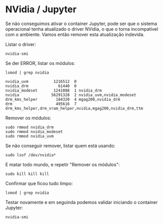 # NVidia / Jupyter


Se não conseguimos ativar o container Jupyter, pode ser que o sistema operacional tenha atualizado o driver NVidia, o que o torna incompatível com o ambiente. Vamos então remover esta atualização indevida.

Listar o driver:

````
nvidia-smi
````

Se der ERROR, listar os módulos:

```
lsmod | grep nvidia

nvidia_uvm           1216512  0
nvidia_drm             61440  0
nvidia_modeset       1241088  1 nvidia_drm
nvidia              56291328  2 nvidia_uvm,nvidia_modeset
drm_kms_helper        184320  4 mgag200,nvidia_drm
drm                   495616  7 drm_kms_helper,drm_vram_helper,nvidia,mgag200,nvidia_drm,ttm
```

Remover os módulos:

```
sudo rmmod nvidia_drm
sudo rmmod nvidia_modeset
sudo rmmod nvidia_uvm
```

Se não conseguir remover, listar quem está usando:

```
sudo lsof /dev/nvidia*
```

E matar todo mundo, e repetir "Remover os módulos":

```
sudo kill kill kill
```

Confirmar que ficou tudo limpo:

```
lsmod | grep nvidia
```

Testar novamente e em seguinda podemos validar iniciando o container Jupyter:

```
nvidia-smi
```
